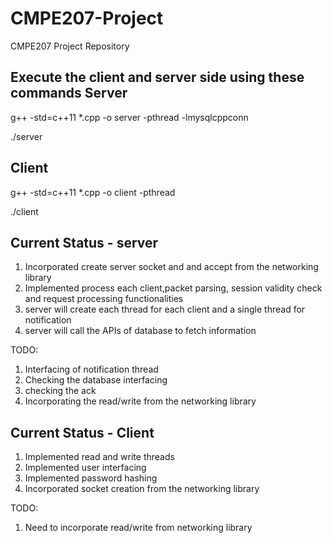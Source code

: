# CMPE207-Project
CMPE207 Project Repository

Execute the client and server side using these commands
Server
------
g++ -std=c++11 *.cpp -o server -pthread -lmysqlcppconn

./server

Client
------
g++ -std=c++11 *.cpp -o client -pthread

./client


Current Status - server
-----------------------
1. Incorporated create server socket and and accept from the networking library
2. Implemented process each client,packet parsing, session validity check and request processing functionalities
2. server will create each thread for each client and a single thread for notification
3. server will call the APIs of database to fetch information

TODO:
1. Interfacing of notification thread
2. Checking the database interfacing
3. checking the ack
4. Incorporating the read/write from the networking library

Current Status - Client
-----------------------
1. Implemented read and write threads
2. Implemented user interfacing
3. Implemented password hashing
4. Incorporated socket creation from the networking library

TODO:
1. Need to incorporate read/write from networking library

